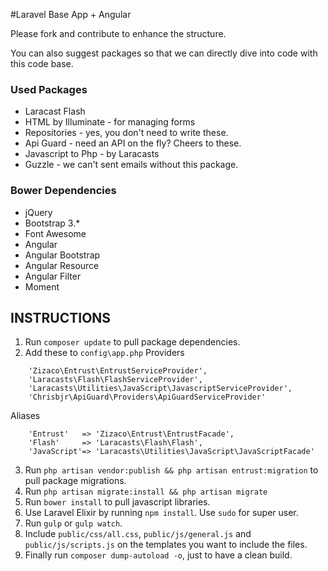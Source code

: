 #Laravel Base App + Angular

Please fork and contribute to enhance the structure. 

You can also suggest packages so that we can directly dive into code with this code base.

### Used Packages
- Laracast Flash
- HTML by Illuminate - for managing forms
- Repositories - yes, you don't need to write these.
- Api Guard - need an API on the fly? Cheers to these.
- Javascript to Php - by Laracasts
- Guzzle - we can't sent emails without this package.

### Bower Dependencies
- jQuery
- Bootstrap 3.*
- Font Awesome
- Angular
- Angular Bootstrap
- Angular Resource
- Angular Filter
- Moment


## INSTRUCTIONS
1. Run ```composer update``` to pull package dependencies.
2. Add these to ```config\app.php```
Providers
```
    'Zizaco\Entrust\EntrustServiceProvider',
    'Laracasts\Flash\FlashServiceProvider',
    'Laracasts\Utilities\JavaScript\JavascriptServiceProvider',
    'Chrisbjr\ApiGuard\Providers\ApiGuardServiceProvider'
```
Aliases
```
    'Entrust'   => 'Zizaco\Entrust\EntrustFacade',
    'Flash'     => 'Laracasts\Flash\Flash',
    'JavaScript'=> 'Laracasts\Utilities\JavaScript\JavaScriptFacade'
```
3. Run ```php artisan vendor:publish && php artisan entrust:migration``` to pull package migrations.
4. Run ```php artisan migrate:install && php artisan migrate```
5. Run ```bower install``` to pull javascript libraries.
6. Use Laravel Elixir by running ```npm install```. Use ```sudo``` for super user.
7. Run ```gulp``` or ```gulp watch```.
8. Include ```public/css/all.css```, ```public/js/general.js``` and ```public/js/scripts.js``` on the templates you want to include the files.
9. Finally run ```composer dump-autoload -o```, just to have a clean build.





